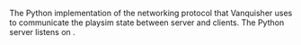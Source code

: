 The Python implementation of the networking protocol that Vanquisher
uses to communicate the playsim state between server and clients.
The Python server listens on .
